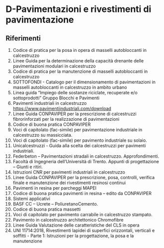 # D-Pavimentazioni e rivestimenti di pavimentazione
## Riferimenti

1. Codice di pratica per la posa in opera di masselli autobloccanti in calcestruzzo
1. Linee Guida per la determinazione della capacità drenante delle pavimentazioni modulari in calcestruzzo
1. Codice di pratica per la manutenzione di masselli autobloccanti in calcestruzzo
1. SOTTOFONDI - Catalogo per il dimensionamento di pavimentazioni in masselli autobloccanti in calcestruzzo in ambito urbano
1. Linea guida “Impiego delle sostanze riciclate, recuperate e/o sottoprodotti” Gruppo Blocchi e Pavimenti
1. Pavimenti industriali in calcestruzzo  
https://www.pavimentiindustriali.com/download
1. Linee Guida CONPAVIPER per la prescrizione di calcestruzzi fibrorinforzati per la realizzazione di pavimentazioni
1. Codice di buona pratica CONPAVIPER
1. Voci di capitolato (fac-simile) per pavimentazione industriale in calcestruzzo su massicciata.
1. Voci di capitolato (fac-simile) per pavimento industriale su solaio.
1. Unicalcestruzzi - Guida alla scelta dei calcestruzzi per pavimenti industriali.
1. Federbeton – Pavimentazioni stradali in calcestruzzo. Approfondimenti.
1. Facoltà di Ingegneria dell’Università di Trento. Appunti di progettazione – Giunti e ritiri.
1. Istruzioni CNR per pavimenti industriali in calcestruzzo
1. Linee Guida CONPAVIPER per la prescrizione, posa, controlli, verifica finale e manutenzione dei rivestimenti resinosi continui
1. Pavimenti in resina per parcheggi MAPEI
1. Codice di buona pratica pavimenti in resina – edito da CONPAVIPER
1. Sistemi applicativi
1. BASF CC – Ucrete – PoliuretanoCemento.
1. Codice di buona pratica massetti
1. Voci di capitolato per pavimento carrabile in calcestruzzo stampato.
1. Pavimento in calcestruzzo architettonico Chromofibre
1. Linee Guida Valutazione delle caratteristiche del CLS in opera
1.  UNI 11714:2018, Rivestimenti lapidei di superfici orizzontali, verticali e soffitti - Parte 1: Istruzioni per la progettazione, la posa e la manutenzione
